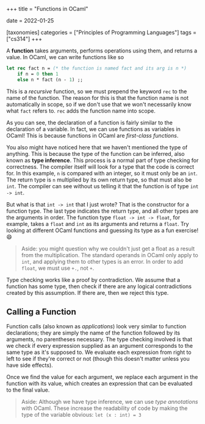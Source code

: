+++
title = "Functions in OCaml"

date = 2022-01-25


[taxonomies]
categories = ["Principles of Programming Languages"]
tags = ["cs314"]
+++

A **function** takes arguments, performs operations using them, and returns a value. In OCaml, we can write functions like so

<!-- more -->

```ocaml
let rec fact n = (* the function is named fact and its arg is n *)
    if n = 0 then 1
    else n * fact (n - 1) ;;
```

This is a *recursive* function, so we must prepend the keyword `rec` to the name of the function. The reason for this is that the function name is not automatically in scope, so if we don't use that we won't necessarily know what `fact` refers to. `rec` adds the function name into scope.

As you can see, the declaration of a function is fairly similar to the declaration of a variable. In fact, we can use functions as variables in OCaml! This is because functions in OCaml are *first-class functions*.

You also might have noticed here that we haven't mentioned the type of anything. This is because the type of the function can be inferred, also known as **type inference**. This process is a normal part of type checking for correctness. The compiler itself will look for a type that the code is correct for. In this example, `n` is compared with an integer, so it must only be an `int`. The return type is `n` multiplied by its own return type, so that must also be `int`. The compiler can see without us telling it that the function is of type `int -> int`.

But what is that `int -> int` that I just wrote? That is the constructor for a function type. The last type indicates the return type, and all other types are the arguments in order. The function type `float -> int -> float`, for example, takes a `float` and `int` as its arguments and returns a `float`. Try looking at different OCaml functions and guessing its type as a fun exercise! :smile:

> Aside: you might question why we couldn't just get a float as a result from the multiplication. The standard operands in OCaml only apply to `int`, and applying them to other types is an error. In order to add `float`, we must use `+.`, not `+`.

Type checking works like a proof by contradiction. We assume that a function has some type, then check if there are any logical contradictions created by this assumption. If there are, then we reject this type.

## Calling a Function

Function calls (also known as *applications*) look very similar to function declarations; they are simply the name of the function followed by its arguments, no parentheses necessary. The type checking involved is that we check if every expression supplied as an argument corresponds to the same type as it's supposed to. We evaluate each expression from right to left to see if they're correct or not (though this doesn't matter unless you have side effects).

Once we find the value for each argument, we replace each argument in the function with its value, which creates an expression that can be evaluated to the final value.

> Aside: Although we have type inference, we can use *type annotations* with OCaml. These increase the readability of code by making the type of the variable obvious: `let (x : int) = 3`
